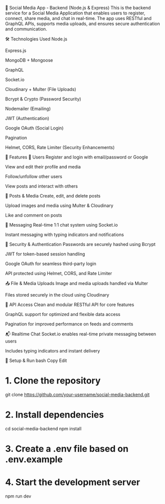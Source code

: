 📱 Social Media App - Backend (Node.js & Express)
This is the backend service for a Social Media Application that enables users to register, connect, share media, and chat in real-time. The app uses RESTful and GraphQL APIs, supports media uploads, and ensures secure authentication and communication.

🛠️ Technologies Used
Node.js

Express.js

MongoDB + Mongoose

GraphQL

Socket.io

Cloudinary + Multer (File Uploads)

Bcrypt & Crypto (Password Security)

Nodemailer (Emailing)

JWT (Authentication)

Google OAuth (Social Login)

Pagination

Helmet, CORS, Rate Limiter (Security Enhancements)

🌟 Features
👤 Users
Register and login with email/password or Google

View and edit their profile and media

Follow/unfollow other users

View posts and interact with others

📝 Posts & Media
Create, edit, and delete posts

Upload images and media using Multer & Cloudinary

Like and comment on posts

💬 Messaging
Real-time 1:1 chat system using Socket.io

Instant messaging with typing indicators and notifications

🔐 Security & Authentication
Passwords are securely hashed using Bcrypt

JWT for token-based session handling

Google OAuth for seamless third-party login

API protected using Helmet, CORS, and Rate Limiter

📤 File & Media Uploads
Image and media uploads handled via Multer

Files stored securely in the cloud using Cloudinary

🚀 API Access
Clean and modular RESTful API for core features

GraphQL support for optimized and flexible data access

Pagination for improved performance on feeds and comments

📬 Realtime Chat
Socket.io enables real-time private messaging between users

Includes typing indicators and instant delivery

🧪 Setup & Run
bash
Copy
Edit
# 1. Clone the repository
git clone https://github.com/your-username/social-media-backend.git

# 2. Install dependencies
cd social-media-backend
npm install

# 3. Create a .env file based on .env.example

# 4. Start the development server
npm run dev
